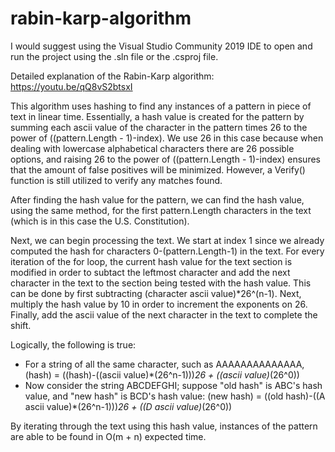 # rabin-karp-algorithm
I would suggest using the Visual Studio Community 2019 IDE to open and run the project using the .sln file or the .csproj file.

Detailed explanation of the Rabin-Karp algorithm: https://youtu.be/qQ8vS2btsxI

This algorithm uses hashing to find any instances of a pattern in piece of text in linear time. Essentially, a hash value is created for the pattern by summing  each ascii value of the character in the pattern times 26 to the power of ((pattern.Length - 1)-index). We use 26 in this case because when dealing with lowercase alphabetical characters there are 26 possible options, and raising 26 to the power of ((pattern.Length - 1)-index) ensures that the amount of false positives will be minimized. However, a Verify() function is still utilized to verify any matches found.

After finding the hash value for the pattern, we can find the hash value, using the same method, for the first pattern.Length characters in the text (which is in this case the U.S. Constitution). 

Next, we can begin processing the text. We start at index 1 since we already computed the hash for characters 0-(pattern.Length-1) in the text. For every iteration of the for loop, the current hash value for the text section is modified in order to subtact the leftmost character and add the next character in the text to the section being tested with the hash value. This can be done by first subtracting (character ascii value)*26^(n-1). Next, multiply the hash value by 10 in order to increment the exponents on 26. Finally, add the ascii value of the next character in the text to complete the shift. 

Logically, the following is true:
- For a string of all the same character, such as AAAAAAAAAAAAAA, (hash) = ((hash)-((ascii value)*(26^n-1)))*26 + ((ascii value)*(26^0))
- Now consider the string ABCDEFGHI; suppose "old hash" is ABC's hash value, and "new hash" is BCD's hash value: (new hash) = ((old hash)-((A ascii value)*(26^n-1)))*26 + ((D ascii value)*(26^0))

By iterating through the text using this hash value, instances of the pattern are able to be found in O(m + n) expected time.
